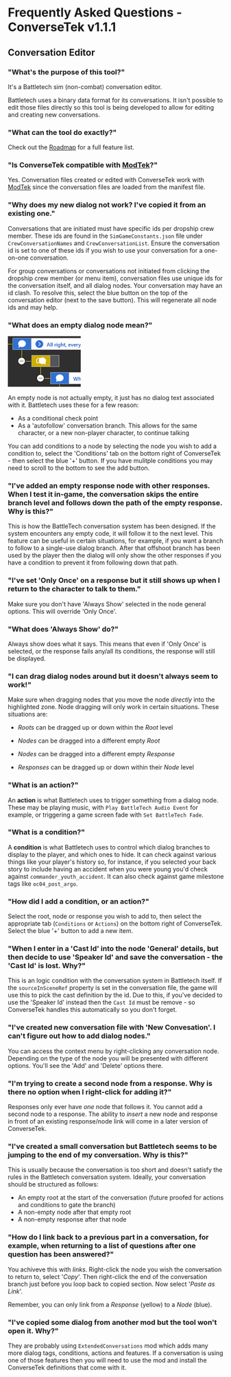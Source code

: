 # Frequently Asked Questions - ConverseTek v1.1.1

## Conversation Editor

### "What's the purpose of this tool?"

It's a Battletech sim (non-combat) conversation editor.

Battletech uses a binary data format for its conversations. It isn't possible to edit those files directly so this tool is being developed to allow for editing and creating new conversations.

### "What can the tool do exactly?"

Check out the [Roadmap](https://github.com/CWolfs/ConverseTek/#roadmap) for a full feature list.

### "Is ConverseTek compatible with [ModTek](https://github.com/Mpstark/ModTek)?"

Yes. Conversation files created or edited with ConverseTek work with [ModTek](https://github.com/Mpstark/ModTek) since the conversation files are loaded from the manifest file.

### "Why does my new dialog not work? I've copied it from an existing one."

Conversations that are initiated must have specific ids per dropship crew member. These ids are found in the `SimGameConstants.json` file under `CrewConversationNames` and `CrewConversationList`. Ensure the conversation id is set to one of these ids if you wish to use your conversation for a one-on-one conversation.

For group conversations or conversations not initiated from clicking the dropship crew member (or menu item), conversation files use unique ids for the conversation itself, and all dialog nodes. Your conversation may have an id clash. To resolve this, select the blue button on the top of the conversation editor (next to the save button). This will regenerate all node ids and may help.

### "What does an empty dialog node mean?"

![Conversation Empty Node](./images/faq/conversation-empty-node.png)

An empty node is not actually empty, it just has no dialog text associated with it. Battletech uses these for a few reason:

* As a conditional check point
* As a 'autofollow' conversation branch. This allows for the same character, or a new non-player character, to continue talking

You can add conditions to a node by selecting the node you wish to add a condition to, select the 'Conditions' tab on the bottom right of ConverseTek - then select the blue '+' button. If you have mulitple conditions you may need to scroll to the bottom to see the add button.

### "I've added an empty response node with other responses. When I test it in-game, the conversation skips the entire branch level and follows down the path of the empty response. Why is this?"

This is how the BattleTech conversation system has been designed. If the system encounters any empty code, it will follow it to the next level. This feature can be useful in certain situations, for example, if you want a branch to follow to a single-use dialog branch. After that offshoot branch has been used by the player then the dialog will only show the other responses if you have a condition to prevent it from following down that path.

### "I've set 'Only Once' on a response but it still shows up when I return to the character to talk to them."

Make sure you don't have 'Always Show' selected in the node general options. This will override 'Only Once'.

### "What does 'Always Show' do?"

Always show does what it says. This means that even if 'Only Once' is selected, or the response fails any/all its conditions, the response will still be displayed.

### "I can drag dialog nodes around but it doesn't always seem to work!"

Make sure when dragging nodes that you move the node _directly_ into the highlighted zone. Node dragging will only work in certain situations. These situations are:

* _Roots_ can be dragged up or down within the _Root_ level

* _Nodes_ can be dragged into a different empty _Root_
* _Nodes_ can be dragged into a different empty _Response_

* _Responses_ can be dragged up or down within their _Node_ level

### "What is an action?"

An **action** is what Battletech uses to trigger something from a dialog node. These may be playing music, with `Play BattleTech Audio Event` for example, or triggering a game screen fade with `Set BattleTech Fade`.

### "What is a condition?"

A **condition** is what Battletech uses to control which dialog branches to display to the player, and which ones to hide. It can check against various things like
your player's history so, for instance, if you selected your back story to include having an accident when you were young you'd check against `commander_youth_accident`. It can also check against game milestone tags like `oc04_post_argo`.

### "How did I add a condition, or an action?"

Select the root, node or response you wish to add to, then select the appropriate tab (`Conditions` or `Actions`) on the bottom right of ConverseTek. Select the blue '+' button to add a new item. 

### "When I enter in a 'Cast Id' into the node 'General' details, but then decide to use 'Speaker Id' and save the conversation - the 'Cast Id' is lost. Why?"

This is an logic condition with the conversation system in Battletech itself. If the `sourceInSceneRef` property is set in the conversation file, the game will use this to pick the cast definition by the id. Due to this, if you've decided to use the 'Speaker Id' instead then the `Cast Id` must be remove - so ConverseTek handles this automatically so you don't forget.

### "I've created new conversation file with 'New Convesation'. I can't figure out how to add dialog nodes."

You can access the context menu by right-clicking any conversation node. Depending on the type of the node you will be presented with different options. You'll see the 'Add' and 'Delete' options there.

### "I'm trying to create a second node from a response. Why is there no option when I right-click for adding it?"

Responses only ever have _one_ node that follows it. You cannot add a second node to a response. The ability to _insert_ a new node and response in front of an existing response/node link will come in a later version of ConverseTek.

### "I've created a small conversation but Battletech seems to be jumping to the end of my conversation. Why is this?"

This is usually because the conversation is too short and doesn't satisfy the rules in the Battletech conversation system. Ideally, your conversation should be structured as follows:

* An empty root at the start of the conversation (future proofed for actions and conditions to gate the branch)
* A non-empty node after that empty root
* A non-empty response after that node

### "How do I link back to a previous part in a conversation, for example, when returning to a list of questions after one question has been answered?"

You achiveve this with _links_. Right-click the node you wish the conversation to return to, select '_Copy_'. Then right-click the end of the conversation branch just before you loop back to copied section. Now select '_Paste as Link_'.

Remember, you can only link from a _Response_ (yellow) to a _Node_ (blue).

### "I've copied some dialog from another mod but the tool won't open it. Why?"

They are probably using `ExtendedConversations` mod which adds many more dialog tags, conditions, actions and features. If a conversation is using one of those features then you will need to use the mod and install the ConverseTek definitions that come with it.